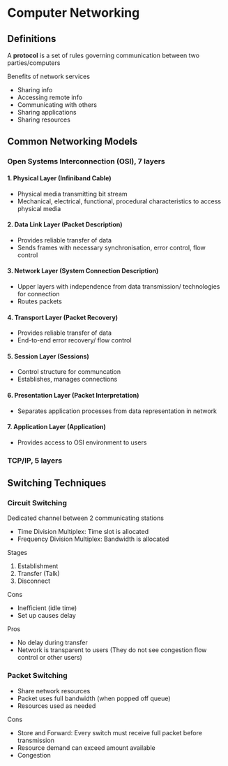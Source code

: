 # Computer Networking
## Definitions

A **protocol** is a set of rules governing communication between two parties/computers

Benefits of network services
* Sharing info
* Accessing remote info
* Communicating with others
* Sharing applications
* Sharing resources

## Common Networking Models
### Open Systems Interconnection (OSI), 7 layers
#### 1. Physical Layer (Infiniband Cable)
* Physical media transmitting bit stream
* Mechanical, electrical, functional, procedural characteristics to access physical media

#### 2. Data Link Layer (Packet Description)
* Provides reliable transfer of data
* Sends frames with necessary synchronisation, error control, flow control

#### 3. Network Layer (System Connection Description)
* Upper layers with independence from data transmission/ technologies for connection
* Routes packets

#### 4. Transport Layer (Packet Recovery)
* Provides reliable transfer of data
* End-to-end error recovery/ flow control

#### 5. Session Layer (Sessions)
* Control structure for communcation
* Establishes, manages connections

#### 6. Presentation Layer (Packet Interpretation)
* Separates application processes from data representation in network

#### 7. Application Layer (Application)
* Provides access to OSI environment to users

### TCP/IP, 5 layers

## Switching Techniques
### Circuit Switching
Dedicated channel between 2 communicating stations
* Time Division Multiplex: Time slot is allocated
* Frequency Division Multiplex: Bandwidth is allocated

Stages
1. Establishment
2. Transfer (Talk)
3. Disconnect

Cons
* Inefficient (idle time)
* Set up causes delay

Pros
* No delay during transfer
* Network is transparent to users (They do not see congestion flow control or other users)

### Packet Switching
* Share network resources
* Packet uses full bandwidth (when popped off queue)
* Resources used as needed

Cons
* Store and Forward: Every switch must receive full packet before transmission
* Resource demand can exceed amount available
* Congestion
